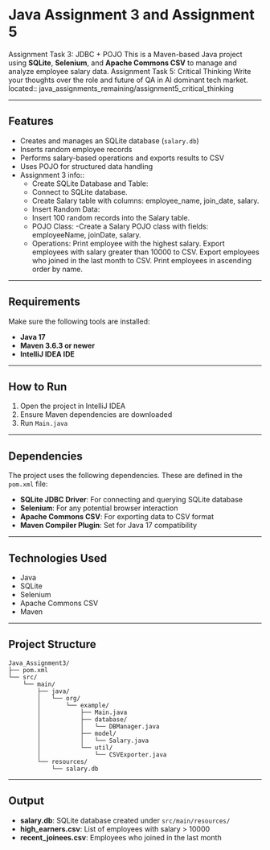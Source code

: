 # Java Assignment 3 and Assignment 5

Assignment Task 3: JDBC + POJO
	This is a Maven-based Java project using **SQLite**, **Selenium**, and **Apache Commons CSV** to manage and analyze employee salary data.
Assignment Task 5: Critical Thinking
	Write your thoughts over the role and future of QA in AI dominant tech market. 
	located:: java_assignments_remaining/assignment5_critical_thinking

---

## Features

- Creates and manages an SQLite database (`salary.db`)
- Inserts random employee records
- Performs salary-based operations and exports results to CSV
- Uses POJO for structured data handling
- Assignment 3 info::
	- Create SQLite Database and Table:
	- Connect to SQLite database.
	- Create Salary table with columns: employee_name, join_date, salary.
	- Insert Random Data:
	- Insert 100 random records into the Salary table.
	- POJO Class:
		-Create a Salary POJO class with fields: employeeName, joinDate, salary.
	- Operations:
		Print employee with the highest salary.
		Export employees with salary greater than 10000 to CSV.
		Export employees who joined in the last month to CSV.
		Print employees in ascending order by name.

---

## Requirements

Make sure the following tools are installed:

- **Java 17**
- **Maven 3.6.3 or newer**
- **IntelliJ IDEA IDE** 

---

## How to Run

1. Open the project in IntelliJ IDEA
2. Ensure Maven dependencies are downloaded
3. Run `Main.java`

---

## Dependencies

The project uses the following dependencies. These are defined in the `pom.xml` file:

- **SQLite JDBC Driver**: For connecting and querying SQLite database
- **Selenium**: For any potential browser interaction
- **Apache Commons CSV**: For exporting data to CSV format
- **Maven Compiler Plugin**: Set for Java 17 compatibility

---

## Technologies Used

- Java  
- SQLite  
- Selenium  
- Apache Commons CSV  
- Maven

---

## Project Structure

```
Java_Assignment3/
├── pom.xml
└── src/
    └── main/
        ├── java/
        │   └── org/
        │       └── example/
        │           ├── Main.java
        │           ├── database/
        │           │   └── DBManager.java
        │           ├── model/
        │           │   └── Salary.java
        │           └── util/
        │               └── CSVExporter.java
        └── resources/
            └── salary.db
```

---

## Output

- **salary.db**: SQLite database created under `src/main/resources/`
- **high_earners.csv**: List of employees with salary > 10000
- **recent_joinees.csv**: Employees who joined in the last month

